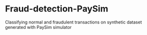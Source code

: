 # Fraud-detection-PaySim
Classifying normal and fraudulent transactions on synthetic dataset generated with PaySim simulator
